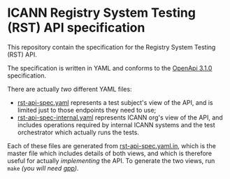 # ICANN Registry System Testing (RST) API specification

This repository contain the specification for the Registry System Testing (RST) API.

The specification is written in YAML and conforms to the [OpenApi 3.1.0](https://spec.openapis.org/oas/latest.html) specification.

There are actually *two* different YAML files:

* [rst-api-spec.yaml](https://icann.github.io/rst-api-spec/index.html)
  represents a test subject's view of the API, and is limited just to those
  endpoints they need to use;
* [rst-api-spec-internal.yaml](https://icann.github.io/rst-api-spec/rst-api-spec-internal.html)
  represents ICANN org's view of the API, and includes operations required by
  internal ICANN systems and the test orchestrator which actually runs the
  tests.

Each of these files are generated from
[rst-api-spec.yaml.in](rst-api-spec.yaml.in), which is the master file which
includes details of both views, and which is therefore useful for actually
*implementing* the API. To generate the two views, run `make` *(you will need
[gpp](https://files.nothingisreal.com/software/gpp/gpp.html))*.
